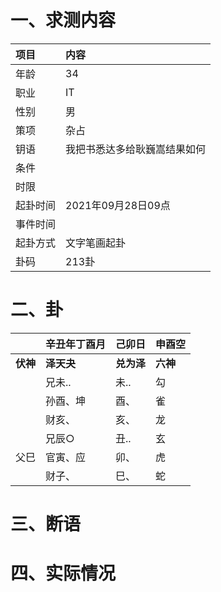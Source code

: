 # 一、求测内容
|项目|内容|
|:-|:-|
|年龄|34|
|职业|IT|
|性别|男|
|策项|杂占|
|钥语|我把书悉达多给耿巍嵩结果如何|
|条件||
|时限||
|起卦时间|2021年09月28日09点|
|事件时间||
|起卦方式|文字笔画起卦|
|卦码|213卦|

# 二、卦
||辛丑年丁酉月|己卯日|申酉空|
|:-|:-|:-|:-|
|**伏神**|**泽天夬**|**兑为泽**|**六神**|
||兄未..|未..|勾|
||孙酉、坤|酉、|雀|
||财亥、|亥、|龙|
||兄辰○|丑..|玄|
|父巳|官寅、应|卯、|虎|
||财子、|巳、|蛇|


# 三、断语

# 四、实际情况